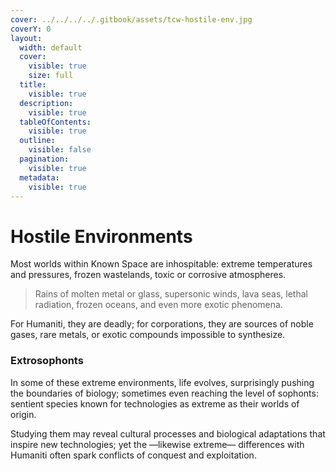 ```yaml
---
cover: ../../../../.gitbook/assets/tcw-hostile-env.jpg
coverY: 0
layout:
  width: default
  cover:
    visible: true
    size: full
  title:
    visible: true
  description:
    visible: true
  tableOfContents:
    visible: true
  outline:
    visible: false
  pagination:
    visible: true
  metadata:
    visible: true
---
```


# Hostile Environments

Most worlds within Known Space are inhospitable: extreme temperatures and pressures, frozen wastelands, toxic or corrosive atmospheres.

> Rains of molten metal or glass, supersonic winds, lava seas, lethal radiation, frozen oceans, and even more exotic phenomena.

For Humaniti, they are deadly; for corporations, they are sources of noble gases, rare metals, or exotic compounds impossible to synthesize.

### Extrosophonts

In some of these extreme environments, life evolves, surprisingly pushing the boundaries of biology; sometimes even reaching the level of sophonts: sentient species known for technologies as extreme as their worlds of origin.

Studying them may reveal cultural processes and biological adaptations that inspire new technologies; yet the —likewise extreme— differences with Humaniti often spark conflicts of conquest and exploitation.
